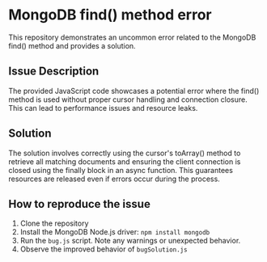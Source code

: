 # MongoDB find() method error
This repository demonstrates an uncommon error related to the MongoDB find() method and provides a solution.

## Issue Description
The provided JavaScript code showcases a potential error where the find() method is used without proper cursor handling and connection closure. This can lead to performance issues and resource leaks.

## Solution
The solution involves correctly using the cursor's toArray() method to retrieve all matching documents and ensuring the client connection is closed using the finally block in an async function. This guarantees resources are released even if errors occur during the process.

## How to reproduce the issue
1. Clone the repository
2. Install the MongoDB Node.js driver: `npm install mongodb`
3. Run the `bug.js` script.  Note any warnings or unexpected behavior. 
4. Observe the improved behavior of `bugSolution.js`